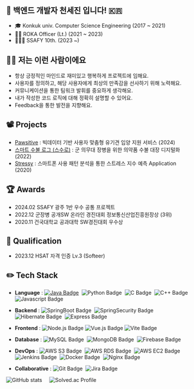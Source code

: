 ## 🌱 백엔드 개발자 천세진 입니다! 🇰🇷
- 🎓 Konkuk univ. Computer Science Engineering (2017 ~ 2021)
- 💂‍♂️ ROKA Officer (Lt.) (2021 ~ 2023)
- 🧑🏻‍💻 SSAFY 10th. (2023 ~)

## 🙌🏻 저는 이런 사람이에요
- 항상 긍정적인 마인드로 재미있고 행복하게 프로젝트에 임해요.
- 사용자를 정의하고, 해당 사용자에게 최상의 만족감을 선사하기 위해 노력해요.
- 커뮤니케이션을 통한 팀워크 발휘를 중요하게 생각해요.
- 내가 작성한 코드 로직에 대해 정확히 설명할 수 있어요.
- Feedback을 통한 발전을 지향해요.

## 📽️ Projects
- [Pawsitive](https://github.com/dog1people/pawsitive) : 빅데이터 기반 사용자 맞춤형 유기견 입양 지원 서비스 (2024)
- [스마트 수불 로그 (스수로)](https://github.com/osamhack2022-v2/APP_Seusuro_AutoMedic) : 군 의무대 장병을 위한 의약품 수불 대장 디지털화 (2022)
- [Stressy](https://github.com/GraduationProjectGang/Stressy_Final) : 스마트폰 사용 패턴 분석을 통한 스트레스 지수 예측 Application (2020)

## 🏆 Awards
- 2024.02 SSAFY 광주 1반 우수 공통 프로젝트
- 2022.12 군장병 공개SW 온라인 경진대회 정보통신산업진흥원장상 (3위)
- 2020.11 건국대학교 공과대학 SW경진대회 우수상

## 📄 Qualification
- 2023.12 HSAT 자격 인증 Lv.3 (Softeer)

## ✏️ **Tech Stack** 

- **Language** : 
[![Java Badge](https://img.shields.io/badge/Java-007396?style=flat&logo=java&logoColor=white)](https://github.com/sejinnnnnn/Algo)&nbsp;
![Python Badge](https://img.shields.io/badge/Python-3776AB?style=flat&logo=python&logoColor=white)&nbsp;
![C Badge](https://img.shields.io/badge/C-A8B9CC?style=flat&logo=c&logoColor=white)&nbsp;
![C++ Badge](https://img.shields.io/badge/C++-00599C?style=flat&logo=cplusplus&logoColor=white)&nbsp;
![Javascript Badge](https://img.shields.io/badge/Javascript-F7DF1E?style=flat&logo=javascript&logoColor=white)

- **Backend** : 
![SpringBoot Badge](https://img.shields.io/badge/Spring%20Boot-6DB33F?style=flat&logo=springboot&logoColor=white)&nbsp;
![SpringSecurity Badge](https://img.shields.io/badge/Spring%20Security-6DB33F?style=flat&logo=springsecurity&logoColor=white)&nbsp;
![Hibernate Badge](https://img.shields.io/badge/Hibernate-59666C?style=flat&logo=hibernate)&nbsp;
![Express Badge](https://img.shields.io/badge/Express.js-000000?style=flat&logo=express)

- **Frontend** : 
![Node.js Badge](https://img.shields.io/badge/Node.js-339933?style=flat&logo=node.js&logoColor=white)
![Vue.js Badge](https://img.shields.io/badge/Vue.js-4FC08D?style=flat&logo=vue.js&logoColor=white)
![Vite Badge](https://img.shields.io/badge/Vite-646CFF?style=flat&logo=vite&logoColor=white)

- **Database** : 
![MySQL Badge](https://img.shields.io/badge/MySQL-4479A1?style=flat&logo=MySQL&logoColor=white)&nbsp;
![MongoDB Badge](https://img.shields.io/badge/MongoDB-47A248?style=flat&logo=mongodb&logoColor=white)&nbsp;
![Firebase Badge](https://img.shields.io/badge/Firebase-FFCA28?style=flat&logo=firebase&logoColor=white)

- **DevOps** : 
![AWS S3 Badge](https://img.shields.io/badge/AWS%20S3-569A31?style=flat&logo=amazons3&logoColor=white)&nbsp; 
![AWS RDS Badge](https://img.shields.io/badge/Amazon%20RDS-527FFF?style=flat&logo=amazonrds&logoColor=white)&nbsp; 
![AWS EC2 Badge](https://img.shields.io/badge/AWS%20EC2-FF9900?style=flat&logo=amazonec2&logoColor=white)&nbsp; 
![Jenkins Badge](https://img.shields.io/badge/Jenkins-D24939?style=flat&logo=jenkins&logoColor=white)&nbsp;
![Docker Badge](https://img.shields.io/badge/Docker-2496ED?style=flat&logo=Docker&logoColor=white)&nbsp; 
![Nginx Badge](https://img.shields.io/badge/NGINX-009639?style=flat&logo=NGINX&logoColor=white)&nbsp; 

- **Collaborative** : 
![Git Badge](https://img.shields.io/badge/Git-F05032?style=flat&logo=git&logoColor=white)&nbsp; 
![Jira Badge](https://img.shields.io/badge/Jira-0052CC?style=flat&logo=jira&logoColor=white)&nbsp; 


![GitHub stats](https://github-readme-stats.vercel.app/api?username=sejinnnnnn&show_icons=true) &nbsp;&nbsp;&nbsp; ![Solved.ac Profile](http://mazassumnida.wtf/api/generate_badge?boj=sejinnnnnn)    
